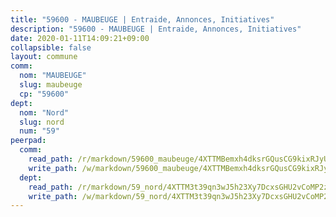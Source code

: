 ```yaml
---
title: "59600 - MAUBEUGE | Entraide, Annonces, Initiatives"
description: "59600 - MAUBEUGE | Entraide, Annonces, Initiatives"
date: 2020-01-11T14:09:21+09:00
collapsible: false
layout: commune
comm:
  nom: "MAUBEUGE"
  slug: maubeuge
  cp: "59600"
dept:
  nom: "Nord"
  slug: nord
  num: "59"
peerpad:
  comm:
    read_path: /r/markdown/59600_maubeuge/4XTTMBemxh4dksrGQusCG9kixRJyUwSuCNSqWGcEHWSMwAeNC
    write_path: /w/markdown/59600_maubeuge/4XTTMBemxh4dksrGQusCG9kixRJyUwSuCNSqWGcEHWSMwAeNC-K3TgTtweaGNNT4H25hLdgRrwnTq5MQcaQ9zCDHYR8vKWhzPKxrvFcovkqcMLEjm28ZtLo2oB5KHchEnoCawhMPAo5tueqz4H3w571e7tAKNUzAaFYkfF7fsTV6RFF3eZHVgkhWja
  dept:
    read_path: /r/markdown/59_nord/4XTTM3t39qn3wJ5h23Xy7DcxsGHU2vCoMP2z3iS4TUn3TrtdJ
    write_path: /w/markdown/59_nord/4XTTM3t39qn3wJ5h23Xy7DcxsGHU2vCoMP2z3iS4TUn3TrtdJ-K3TgTuZGkuZqXfr6fpmH7pGsMT6ndvZQMyRDze5QBt7XScLWHoBi246kLoDKpTH2Yo4f3AFSSJqGc2ozvNww7qPLqsDjpvahxCbQ6F5znbfjp6kVgaDcTYc9LyhwSfYuCevnvZUQ
---
```


